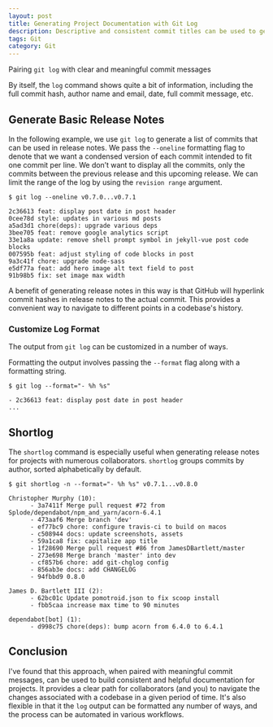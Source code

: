```yaml
---
layout: post
title: Generating Project Documentation with Git Log
description: Descriptive and consistent commit titles can be used to generate release notes using Git's log command.
tags: Git
category: Git
---
```


Pairing `git log` with clear and meaningful commit messages

By itself, the `log` command shows quite a bit of information, including the full commit hash, author name and email, date, full commit message, etc.

## Generate Basic Release Notes

In the following example, we use `git log` to generate a list of commits that can be used in release notes. We pass the `--oneline` formatting flag to denote that we want a condensed version of each commit intended to fit one commit per line. We don’t want to display all the commits, only the commits between the previous release and this upcoming release. We can limit the range of the log by using the `revision range` argument.

```git
$ git log --oneline v0.7.0...v0.7.1

2c36613 feat: display post date in post header
0cee78d style: updates in various md posts
a5ad3d1 chore(deps): upgrade various deps
3bee705 feat: remove google analytics script
33e1a8a update: remove shell prompt symbol in jekyll-vue post code blocks
007595b feat: adjust styling of code blocks in post
9a3c41f chore: upgrade node-sass
e5df77a feat: add hero image alt text field to post
91b98b5 fix: set image max width
```

A benefit of generating release notes in this way is that GitHub will hyperlink commit hashes in release notes to the actual commit. This provides a convenient way to navigate to different points in a codebase's history.

### Customize Log Format

The output from `git log` can be customized in a number of ways.

Formatting the output involves passing the `--format` flag along with a formatting string.

```git
$ git log --format="- %h %s"

- 2c36613 feat: display post date in post header
...
```

## Shortlog

The `shortlog` command is especially useful when generating release notes for projects with numerous collaborators. `shortlog` groups commits by author, sorted alphabetically by default.

```git
$ git shortlog -n --format="- %h %s" v0.7.1...v0.8.0

Christopher Murphy (10):
      - 3a7411f Merge pull request #72 from Splode/dependabot/npm_and_yarn/acorn-6.4.1
      - 473aaf6 Merge branch 'dev'
      - ef77bc9 chore: configure travis-ci to build on macos
      - c508944 docs: update screenshots, assets
      - 59a1ca8 fix: capitalize app title
      - 1f28690 Merge pull request #86 from JamesDBartlett/master
      - 273e698 Merge branch 'master' into dev
      - cf857b6 chore: add git-chglog config
      - 856ab3e docs: add CHANGELOG
      - 94fbbd9 0.8.0

James D. Bartlett III (2):
      - 62bc01c Update pomotroid.json to fix scoop install
      - fbb5caa increase max time to 90 minutes

dependabot[bot] (1):
      - d998c75 chore(deps): bump acorn from 6.4.0 to 6.4.1
```

## Conclusion

I've found that this approach, when paired with meaningful commit messages, can be used to build consistent and helpful documentation for projects. It provides a clear path for collaborators (and you) to navigate the changes associated with a codebase in a given period of time. It's also flexible in that it the `log` output can be formatted any number of ways, and the process can be automated in various workflows.
